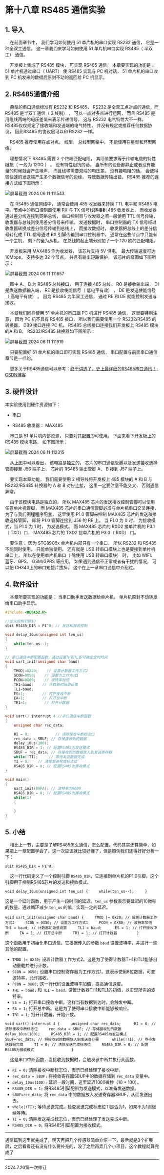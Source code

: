 # 第十八章 RS485 通信实验

## 1. 导入

    在前面章节中， 我们学习如何使用 51 单片机的串口实现 RS232 通信， 它是一种全双工通信。 这一章我们来学习如何使用 51 单片机串口实现 RS485（ 半双工） 通信。 

    开发板上集成了 RS485 模块， 可实现 RS485 通信。 本章要实现的功能是： 51 单片机通过串口（ UART） 使 RS485 实现与 PC 机对话， 51 单片机的串口收到 PC 机发来的数据后原封不动的返回给 PC 机显示。 

## 2. RS485通信介绍

    典型的串口通信标准有 RS232 和 RS485， RS232 是全双工点对点的通信，而 RS485 是半双工通信（ 2 线制） ， 可以一点对多点进行组网， 而且 RS485 是用缆线两端的电压差值来表示传递信号， 这与 RS232 电气特性大不一样。 RS485仅仅规定了接收端和发送端的电气特性， 并没有规定或推荐任何数据协议， 因此RS485 的协议层可以和 RS232 一样。

    RS485 推荐使用在点对点， 线型， 总线型网络中， 不能使用在星型和环型网络。 

    理想情况下 RS485 需要 2 个终端匹配电阻， 其阻值要求等于传输电缆的特性阻抗（ 一般为 120Ω ） 。 没有特性阻抗的话， 当所有的设备都静止或者没有能量的时候就会产生噪声， 而且线移需要双端的电压差。 没有接电阻的话， 会使得较快速的发送端产生多个数据信号的边缘， 导致数据传输出错。 RS485 推荐的连接方式如下图所示：

![屏幕截图 2024 06 11 111543](https://img.picgo.net/2024/06/11/-2024-06-11-111543d2a7803a133aaa89.png)

    在 RS485 通信网络中， 通常会使用 485 收发器来转换 TTL 电平和 RS485 电平。节点中的串口控制器使用 RX 与 TX 信号线连接到 485 收发器上， 而收发器通过差分线连接到网络总线， 串口控制器与收发器之间一般使用 TTL 信号传输， 收发器与总线则使用差分信号来传输。 发送数据时， 串口控制器的 TX 信号经过收发器转换成差分信号传输到总线上， 而接收数据时， 收发器把总线上的差分信号转化成 TTL 信号通过 RX 引脚传输到串口控制器中。 通常在这些节点中只能有一个主机， 剩下的全为从机。 在总线的起止端分别加了一个 120 欧的匹配电阻。

    开发板采用 MAX485 作为收发器， 该芯片支持 5V 供电， 最大传输速度可达 10Mbps， 支持多达 32 个节点， 并且有输出短路保护。 该芯片的框图如下图所示：

![屏幕截图 2024 06 11 111657](https://img.picgo.net/2024/06/11/-2024-06-11-1116573601779e5e49d8a0.png)

    图中 A、 B 为 RS485 总线接口， 用于连接 485 总线。 RO 是接收输出端， DI是发送数据输入端， RE 是接收使能信号（ 低电平有效） ， DE 是发送使能信号（ 高电平有效） 。 因为 RS485 为半双工通信， 通过 RE 和 DE 就能控制发送与接收。

    本章我们同样使用 51 单片机的串口跟 PC 机进行 RS485 通信， 这里要特别注意， 因为 PC 机不具有 RS485 接口， 所以我们需要使用一个 RS232/RS485 的转换器， DB9 接口连接 PC 机， RS485 总线接口连接我们开发板上 RS485 模块的A 和 B。 RS232/RS485 转换器如下图所示：

![屏幕截图 2024 06 11 111919](https://img.picgo.net/2024/06/11/-2024-06-11-111919534207866933b911.png)

    只要配置好 51 单片机的串口即可实现 RS485 通信， 串口配置与前面串口通信章节是一样的。

    更多关于RS485通信可以参考：[终于讲透了，史上最详细的RS485串口通讯！-CSDN博客](https://blog.csdn.net/weiqifa0/article/details/103917713)

## 3. 硬件设计

本实验使用到硬件资源如下：

- 串口

- RS485 收发器： MAX485

    串口是 51 单片机内部资源， 只要对其配置即可使用。 下面来看下开发板上的 RS485 模块电路， 如下图所示：

![屏幕截图 2024 06 11 112315](https://img.picgo.net/2024/06/11/-2024-06-11-1123157d89f1e0dac7dd05.png)

    从上图中可以看出， 该电路是独立的， 芯片的串口通信管脚以及发送接收选择管脚接至 J56 端子上， 芯片的 RS485 输出管脚 A、 B 接到 J57 端子上。

    要实现本章功能， 我们需要使用 2 根导线将开发板上 485 模块的 A 和 B 与RS232/RS485 转换器的 A 和 B 对应连接， 这里一定要注意不能交叉， 否则通信异常。

    由于该模块电路是独立的， 所以 MAX485 芯片的发送接收控制管脚可以使用任意单片机管脚， 而 MAX485 芯片的串口通信管脚必须与单片机串口交叉连接，为了与我们例程程序配套， 这里使用 P1.0 管脚来控制 MAX485 芯片的发送和接收选择管脚， 即将 P1.0 管脚连接到 J56 的 RE 上。 当 P1.0 为 0 时， 为接收模式，当 P1.0 为 1 时， 为发送模式。 而 MAX485 芯片的 RXD2 接单片机的 P3.1（ TXD）口， MAX485 芯片的 TXD2 接单片机的 P3.0（ RXD） 口。

    要注意： 因为 STC89C5x 单片机内部只有一个串口， 所以 RS232 和 RS485 不能同时使用， 只能单独使用。 还有就是 USB 转串口模块上也是要接到单片机串口上， 所以在使用单片机串口（ 除使用 USB 转串口模块） 时， 比如 WIFI、 蓝牙、GPS、 GSM/GPRS 等应用， 如果遇到通信不正常或者有干扰的情况， 可以把 CH340上的串口短接片拔掉， 这个在上一章串口通信中介绍过。

## 4. 软件设计

    本章所要实现的功能是： 当串口助手发送数据给单片机， 单片机原封不动转发给串口助手显示。

```c
#include <REGX52.H>

//定义控制引脚IO
sbit RS485_DIR = P1^0; // 发送和接收控制

void delay_10us(unsigned int ten_us)
{
    while(ten_us--);    
}

// 串口通信中断配置函数，通过设置TH和TL即可确定定时时间
void uart_init(unsigned char baud)
{
    TMOD|=0X20;    // 设置计数器工作方式2
    SCON=0X50;    // 设置为工作方式1
    PCON=0X80;    // 波特率加倍
    TH1=baud;    // 计数器初始值设置
    TL1=baud;
    ES=1;        // 打开接收中断
    EA=1;        // 打开总中断
    TR1=1;        // 打开计数器        
}

void uart() interrupt 4 //串口通信中断函数
{
    unsigned char rec_data;

    RI = 0;            // 清除接收中断标志位
    rec_data = SBUF; // 存储接收到的数据
    delay_10us(100);
    RS485_DIR = 1; // 配置RS485为发送模式
    SBUF = rec_data; // 将接收到的数据放入到发送寄存器
    while(!TI);     // 等待发送数据完成
    TI = 0;    // 清除发送完成标志位
    RS485_DIR = 0; // 配置RS485为接收模式                
}

void main()
{    
    uart_init(0XFA); // 波特率为9600
    RS485_DIR = 0; // 配置RS485为接收模式
    while(1)
    {            

    }        
}
```

## 5. 小结

    相比上一节，主要是了解RS485怎么通信，怎么配置，代码其实还算简单，如果把上一章配置学会了，这一次应该就比较好懂了，但是照例我们还得好好分析一下：

`sbit RS485_DIR = P1^0;`

    这一行代码定义了一个控制引脚 `RS485_DIR`，它连接到单片机的P1.0引脚。这个引脚用于控制RS485芯片的发送和接收模式。

`void delay_10us(unsigned int ten_us) {     while(ten_us--);     }`

这是一个延时函数，用于产生一段时间的延迟。`ten_us` 参数表示要延迟的10微秒的数量。通过循环减少 `ten_us` 的值，实现一定的延迟。

`void uart_init(unsigned char baud) {     TMOD |= 0X20; // 设置计数器工作方式2     SCON = 0X50; // 设置为工作方式1     PCON = 0X80; // 波特率加倍     TH1 = baud; // 计数器初始值设置     TL1 = baud;      ES = 1; // 打开接收中断     EA = 1; // 打开总中断     TR1 = 1; // 打开计数器         }`

这个函数用于初始化串口通信。它根据传入的参数 `baud` 设置波特率，并进行一些其他的配置。

- `TMOD |= 0X20;` 设置计数器工作方式2。这是为了使得计数器TH1和TL1能够自动重载并进行计数。
- `SCON = 0X50;` 设置串口控制寄存器为工作方式1。这表示使用8位数据，可变波特率，允许接收。
- `PCON = 0X80;` 这一行代码设置波特率加倍，提高通信速度。
- `TH1 = baud;` 和 `TL1 = baud;` 设置计数器TH1和TL1的初值，以实现所需的波特率。
- `ES = 1;` 打开串口接收中断。这样当有数据到达时，会触发中断。
- `EA = 1;` 打开总中断。这是为了使得串口接收中断能够被响应。
- `TR1 = 1;` 打开计数器，开始计数。

`void uart() interrupt 4 {     unsigned char rec_data;      RI = 0; // 清除接收中断标志位     rec_data = SBUF; // 存储接收到的数据     delay_10us(100);     RS485_DIR = 1; // 配置RS485为发送模式     SBUF=rec_data; // 将接收到的数据放入到发送寄存器      while(!TI); // 等待发送数据完成     TI = 0; // 清除发送完成标志位     RS485_DIR = 0; // 配置RS485为接收模式                 }`

    这是串口中断函数，当接收到数据时，会触发该中断并执行此函数。

- `RI = 0;` 清除接收中断标志位，表示已经处理了接收中断。
- `rec_data = SBUF;` 将接收寄存器SBUF中的数据存储到 `rec_data` 变量中。
- `delay_10us(100);` 延迟一段时间，这里延迟1000微秒（10 * 100）。
- `RS485_DIR = 1;` 将RS485引脚配置为发送模式，以准备发送数据。
- `SBUF=rec_data;` 将 `rec_data` 中的数据放入发送寄存器SBUF，从而发送出去。
- `while(!TI);` 等待发送完成。检查发送完成标志位TI是否为1，如果不为1则继续等待。
- `TI = 0;` 清除发送完成标志位，表示已经处理了发送完成中断。
- `RS485_DIR = 0;` 将RS485引脚配置为接收模式。

---

通信篇到这里就完成了，明天再把几个传感器简单介绍一下，最后就是3个扩展屏，之后看看还有没有什么要补充的，没了之后再弄几个小项目，这个教程就算完成了

---

2024.7.20第一次修订
